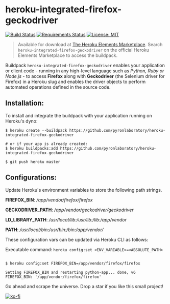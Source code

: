 # heroku-integrated-firefox-geckodriver

[![Build Status](https://travis-ci.org/pyronlaboratory/heroku-integrated-firefox-geckodriver.svg?branch=master)](https://travis-ci.org/pyronlaboratory/heroku-integrated-firefox-geckodriver)
[![Requirements Status](https://requires.io/github/pyronlaboratory/heroku-integrated-firefox-geckodriver/requirements.svg?branch=master)](https://requires.io/github/pyronlaboratory/heroku-integrated-firefox-geckodriver/requirements/?branch=master)
[![License: MIT](https://img.shields.io/badge/License-MIT-yellow.svg)](https://opensource.org/licenses/MIT)


> Available for download at [The Heroku Elements Marketplace](https://elements.heroku.com/). Search `heroku-integrated-firefox-geckodriver` on the official Heroku Elements Marketplace to access the buildpack.


Buildpack `heroku-integrated-firefox-geckodriver` enables your application or client code - running in any high-level language such as *Python, Ruby or Node.js* - to access **Firefox** along with **Geckodriver** (the Selenium driver for Firefox) in a Heroku slug and enables the driver objects to perform automated operations defined in the source code.

Installation:
-----

To install and integrate the buildpack with your application running on Heroku's dyno:

```shell
$ heroku create --buildpack https://github.com/pyronlaboratory/heroku-integrated-firefox-geckodriver

# or if your app is already created:
$ heroku buildpacks:add https://github.com/pyronlaboratory/heroku-integrated-firefox-geckodriver

$ git push heroku master
```

Configurations:
-----

Update Heroku's environment variables to store the following path strings. 
                                
  
**FIREFOX_BIN**: */app/vendor/firefox/firefox*

**GECKODRIVER_PATH**: */app/vendor/geckodriver/geckodriver*

**LD_LIBRARY_PATH**: */usr/local/lib:/usr/lib:/lib:/app/vendor*

**PATH**: */usr/local/bin:/usr/bin:/bin:/app/vendor/*

                

These configuration vars can be updated via Heroku CLI as follows:

Executable command: `heroku config:set <ENV_VARIABLE>=<ABSOLUTE_PATH>`

```shell

$ heroku config:set FIREFOX_BIN=/app/vendor/firefox/firefox

Setting FIREFOX_BIN and restarting python-app... done, v6
FIREFOX_BIN: '/app/vendor/firefox/firefox'

```


Go ahead and scrape the universe. Drop a star if you like this small project!

[![ko-fi](https://uccec70b5345ba3ac79e292e94e2.previews.dropboxusercontent.com/p/pdf_img/AAvEzwTub6oVYlPOtydiv6rBWuEbufUy2jtqlPJIR0iqg05VvJ29_jblS718JOuK-zF16btPnhmrPH020HK7fcLjEGJQq5KN2TP7rzyrEQEze4NTFtOW4kF4RSpyd6aKgYQ1lFy8SPSrwJDd2VBlQWHgb7RddE9bLDnNw5ZmrXB7Ty55pmr_ULxMoRun0a9hhPaimyvNkw4zV8YIrgGVa0e3yl-_01fT5TlhZZ1v6EEYuLq5y5AwLZMfGcPpZstqrLZNscR0VBSE0Y1Siu-i-mMnzAx-bZl6N_idRlWKXIH1KZSkvsc4PxjqxKMkVcoBb3UJ3nypF4EUqH7SIlKcFAEY3MVD57RSXvLm062ZxJaGsQOAYRKgk-dfLyvUXywA2BBIFvZeEENJNSZReoWXVf6m8Ze2OiBgE_Zc9E2w7WVbow/p.png?page=0&scale_percent=15)](https://ko-fi.com/F1F1VEXA)
